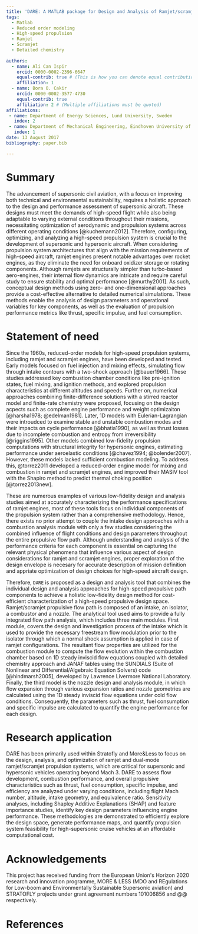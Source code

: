 ```yaml
---
title: 'DARE: A MATLAB package for Design and Analysis of Ramjet/scramjet Engines'
tags:
  - Matlab
  - Reduced order modeling
  - High-speed propulsion
  - Ramjet
  - Scramjet
  - Detailed chemistry 
 
authors:
  - name: Ali Can Ispir
    orcid: 0000-0002-2396-6647
    equal-contrib: true # (This is how you can denote equal contributions between multiple authors)
    affiliation: 1
  - name: Bora O. Cakir
    orcid: 0000-0002-3577-4730
    equal-contrib: true
    affiliation: 2 # (Multiple affiliations must be quoted)
affiliations:
 - name: Department of Energy Sciences, Lund University, Sweden 
   index: 2
 - name: Department of Mechanical Engineering, Eindhoven University of Technology, the Netherlands
   index: 1
date: 13 August 2017
bibliography: paper.bib

---
```


# Summary

The advancement of supersonic civil aviation, with a focus on improving both technical and environmental sustainability, requires a holistic approach to the design and performance assessment of supersonic aircraft. These designs must meet the demands of high-speed flight while also being adaptable to varying external conditions throughout their missions, necessitating optimization of aerodynamic and propulsion systems across different operating conditions [@kuchemann2012]. Therefore, configuring, optimizing, and analyzing a high-speed propulsion system is crucial to the development of supersonic and hypersonic aircraft. When considering propulsion system architectures that align with the mission requirements of high-speed aircraft, ramjet engines present notable advantages over rocket engines, as they eliminate the need for onboard oxidizer storage or rotating components. Although ramjets are structurally simpler than turbo-based aero-engines, their internal flow dynamics are intricate and require careful study to ensure stability and optimal performance [@murthy2001]. As such, conceptual design methods using zero- and one-dimensional approaches provide a cost-effective alternative to detailed numerical simulations. These methods enable the analysis of design parameters and operational variables for key components, as well as the evaluation of propulsion performance metrics like thrust, specific impulse, and fuel consumption.

# Statement of need

Since the 1960s, reduced-order models for high-speed propulsion systems, including ramjet and scramjet engines, have been developed and tested. Early models focused on fuel injection and mixing effects, simulating flow through intake contours with a two-shock approach [@bauer1966]. These studies addressed key combustion chamber conditions like pre-ignition states, fuel mixing, and ignition methods, and explored propulsion characteristics at different altitudes and speeds. Further on, numerical approaches combining finite-difference solutions with a stirred reactor model and finite-rate chemistry were proposed, focusing on the design acpects such as complete engine performance and weight optimizaiton [@harsha1978; @edelman1981]. Later, 1D models with Eulerian-Lagrangian were introudced to examine stable and unstable combustion modes and their impacts on cycle performance [@bhatia1990], as well as thrust losses due to incomplete combustion and entropy from irreversibility [@riggins1995]. Other models combined low-fidelity propulsion computations with structural integrity for hypersonic engines, estimating performance under aeroelastic conditions [@chavez1994; @bolender2007]. However, these models lacked sufficient combustion modeling. To address this, @torrez2011 developed a reduced-order engine model for mixing and combustion in ramjet and scramjet engines, and improved their MASIV tool with the Shapiro method to predict thermal choking position [@torrez2013new]. 

These are numerous examples of various low-fidelity design and analysis studies aimed at accurately characterizing the performance specifications of ramjet engines, most of these tools focus on individual components of the propulsion system rather than a comprehensive methodology. Hence, there exists no prior attempt to couple the intake design approaches with a combustion analysis module with only a few studies considering the combined influence of flight conditions and design parameters throughout the entire propulsive flow path. Although understanding and analysis of the performance criteria for each component is essential on capturing the relevant physical phenomena that influence various aspect of design considerations for ramjet and scramjet engines, proper exploration of the design envelope is necesary for accurate description of mission definition and appriate optimization of design choices for high-speed aircraft design. 

Therefore, `DARE` is proposed as a design and analysis tool that combines the individual design and analysis approaches for high-speed propulsive path components to achieve a holistic low-fidelity design method for cost-efficient characterization of a high-speed propulsive design space. Ramjet/scramjet propulsive flow path is composed of an intake, an isolator, a combustor and a nozzle. The analytical tool used aims to provide a fully integrated flow path analysis, which includes three main modules. First module, covers the design and investigation process of the intake which is used to provide the necessary freestream flow modulation prior to the isolator through which a normal shock assumption is applied in case of ramjet configurations. The resultant flow properties are utilized for the combustion module to compute the flow evolution within the combustion chamber based on 1D steady inviscid flow equations coupled with detailed chemistry approach and JANAF tables using the SUNDIALS (Suite of Nonlinear and Differential/Algebraic Equation Solvers) code [@hindmarsh2005], developed by Lawrence Livermore National Laboratory. Finally, the third model is the nozzle design and analysis module, in which flow expansion through various expansion ratios and nozzle geometries are calculated using the 1D steady inviscid flow equations under cold flow conditions. Consequently, the parameters such as thrust, fuel consumption and specific impulse are calculated to quantify the engine performance for each design.

# Research application

DARE has been primarily used within Stratofly and More\&Less to focus on the design, analysis, and optimization of ramjet and dual-mode ramjet/scramjet propulsion systems, which are critical for supersonic and hypersonic vehicles operating beyond Mach 3. DARE to assess flow development, combustion performance, and overall propulsive characteristics such as thrust, fuel consumption, specific impulse, and efficiency are analyzed under varying conditions, including flight Mach number, altitude, intake geometry, and equivalence ratio. Sensitivity analyses, including Shapley Additive Explanations (SHAP) and feature importance studies, identify key design parameters influencing engine performance. These methodologies are demonstrated to efficiently explore the design space, generate performance maps, and quantify propulsion system feasibility for high-supersonic cruise vehicles at an affordable computational cost. 

# Acknowledgements

This project has received funding from the European Union's Horizon 2020 research and innovation programme, MORE \& LESS (MDO and REgulations for Low-boom and Environmentally Sustainable Supersonic aviation) and STRATOFLY projects under grant agreement numbers 101006856 and @@ respectively. 

# References
